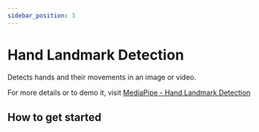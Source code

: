 ```yaml
---
sidebar_position: 3
---
```


# Hand Landmark Detection

Detects hands and their movements in an image or video. 

For more details or to demo it, visit 
[MediaPipe - Hand Landmark Detection](https://mediapipe-studio.webapps.google.com/studio/demo/hand_landmarker)

## How to get started 